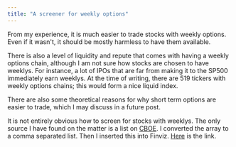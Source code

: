 ```yaml
---
title: "A screener for weekly options"
---
```


From my experience, it is much easier to trade stocks with weekly options. Even if it wasn't, it should be mostly harmless to have them available. 

There is also a level of liquidity and repute that comes with having a weekly options chain, although I am not sure how stocks are chosen to have weeklys. For instance, a lot of IPOs that are far from making it to the SP500 immediately earn weeklys. At the time of writing, there are 519 tickers with weekly options chains; this would form a nice liquid index.

There are also some theoretical reasons for why short term options are easier to trade, which I may discuss in a future post.

It is not entirely obvious how to screen for stocks with weeklys. The only source I have found on the matter is a list on [CBOE](https://www.cboe.com/available_weeklys/). I converted the array to a comma separated list. Then I inserted this into Finviz. [Here](https://finviz.com/screener.ashx?v=150&t=AA,AAL,AAOI,AAPL,ABBV,ABC,ABNB,ABT,ACAD,ACB,ACN,ADBE,ADI,ADM,ADP,ADS,ADSK,AEO,AFL,AG,AGNC,AIG,AKAM,ALGN,AMAT,AMBA,AMC,AMD,AMGN,AMRN,AMRS,AMT,AMZN,ANET,ANF,ANTM,APA,APO,APPH,APPS,APT,ARVL,ASML,ATVI,AUY,AVGO,AVXL,AXP,AZN,AZO,BA,BABA,BAC,BAX,BB,BBBY,BBY,BDX,BHC,BIDU,BIIB,BILI,BK,BKNG,BLK,BLNK,BMY,BNTX,BP,BSX,BUD,BURL,BX,BYND,C,CAG,CAH,CAT,CBOE,CC,CCIV,CCJ,CCL,CF,CGC,CHPT,CHTR,CHWY,CI,CIEN,CL,CLDR,CLF,CLOV,CLR,CLVS,CLX,CMCSA,CME,CMG,CMI,CNC,CNP,CODX,COF,COG,COIN,COP,COST,COTY,COUP,CPB,CPRI,CREE,CRM,CRON,CRSP,CRWD,CSCO,CSIQ,CSTM,CSX,CTSH,CTXS,CVNA,CVS,CVX,CWH,CYBR,CYH,CYRX,CZR,DAL,DASH,DB,DBX,DD,DDD,DDOG,DE,DFS,DG,DHI,DIS,DISH,DKNG,DKS,DLTR,DOCU,DOW,DPZ,DVN,EA,EBAY,ED,EDIT,EGHT,EMR,ENDP,ENPH,EOG,EPD,ET,ETN,ETSY,EW,EXAS,EXPE,EXPR,F,FB,FCEL,FCX,FDX,FEYE,FFIV,FISV,FIVE,FL,FLEX,FLR,FOSL,FOXA,FSLR,FSLY,FSR,FUBO,FUTU,GD,GE,GILD,GLW,GM,GME,GNUS,GNW,GOEV,GOLD,GOOG,GOOGL,GOOS,GP,GPRO,GPS,GRPN,GRWG,GS,GSK,GT,HAL,HAS,HBI,HCA,HD,HES,HFC,HIG,HIMX,HL,HLF,HOG,HON,HPE,HPQ,HRL,HSBC,HSY,HUM,HUYA,HYLN,IBM,IFF,ILMN,INFN,INO,INTC,INTU,IP,IQ,IRBT,ISRG,ITW,IVR,JCI,JD,JMIA,JNJ,JNPR,JPM,JWN,KEY,KGC,KHC,KKR,KLAC,KMB,KMI,KMX,KO,KODK,KR,KSS,KSU,LAZR,LB,LBTYK,LEN,LI,LITE,LL,LLNW,LLY,LMND,LMT,LNG,LOW,LRCX,LULU,LUMN,LUV,LVS,LYFT,M,MA,MAR,MARA,MAT,MCD,MCHP,MCK,MDB,MDLZ,MDT,MELI,MET,MGM,MMM,MNKD,MNST,MO,MOMO,MOS,MPC,MRK,MRNA,MRO,MRVL,MS,MSFT,MSTR,MT,MTCH,MU,MVIS,NAV,NBEV,NCLH,NEM,NET,NFLX,NIO,NKE,NKLA,NKTR,NLY,NNOX,NOC,NOK,NOV,NOW,NSC,NTAP,NTES,NTNX,NTR,NUE,NVAX,NVDA,NXPI,OCGN,OKE,OKTA,OLED,OLN,ON,OPK,ORCL,OSTK,OXY,PAA,PANW,PBR,PCG,PDD,PENN,PEP,PFE,PG,PHM,PINS,PLAY,PLTR,PLUG,PM,PNC,PPG,PSTH,PSX,PSXP,PTON,PXD,PYPL,PZZA,QCOM,QDEL,QS,RACE,RAD,RBLX,RCL,REGN,RH,RIDE,RIG,RIOT,RKT,RMO,RNG,ROKU,ROST,RRC,RTX,RVLV,SABR,SBUX,SCHW,SDC,SE,SEAS,SFIX,SHAK,SHOP,SIG,SIRI,SKLZ,SKX,SLB,SNAP,SNDL,SNOW,SNPS,SO,SOFI,SOL,SOLO,SONY,SOS,SPCE,SPGI,SPLK,SPOT,SPWR,SQ,SRNE,SRPT,SSYS,STEM,STMP,STNE,STX,STZ,SU,SWK,SWKS,SWN,SYF,SYY,T,TAP,TDOC,TEAM,TECK,TEVA,TGT,THC,TJX,TLRY,TME,TMUS,TNDM,TOL,TPR,TRIP,TSCO,TSLA,TSM,TSN,TTD,TTM,TTWO,TWLO,TWTR,TXN,UA,UAA,UAL,UBER,ULTA,UNH,UNP,UPS,UPST,URBN,URI,USB,V,VALE,VFC,VIAC,VIPS,VIR,VLO,VMW,VOD,VRTX,VTRS,VXRT,VZ,W,WB,WBA,WDAY,WDC,WFC,WHR,WISH,WKHS,WMB,WMT,WOOF,WORK,WPM,WW,WY,WYNN,X,XLNX,XOM,XPEV,YELP,YETI,YNDX,YPF,YUM,YY,Z,ZM,ZNGA,ZS) is the link.
